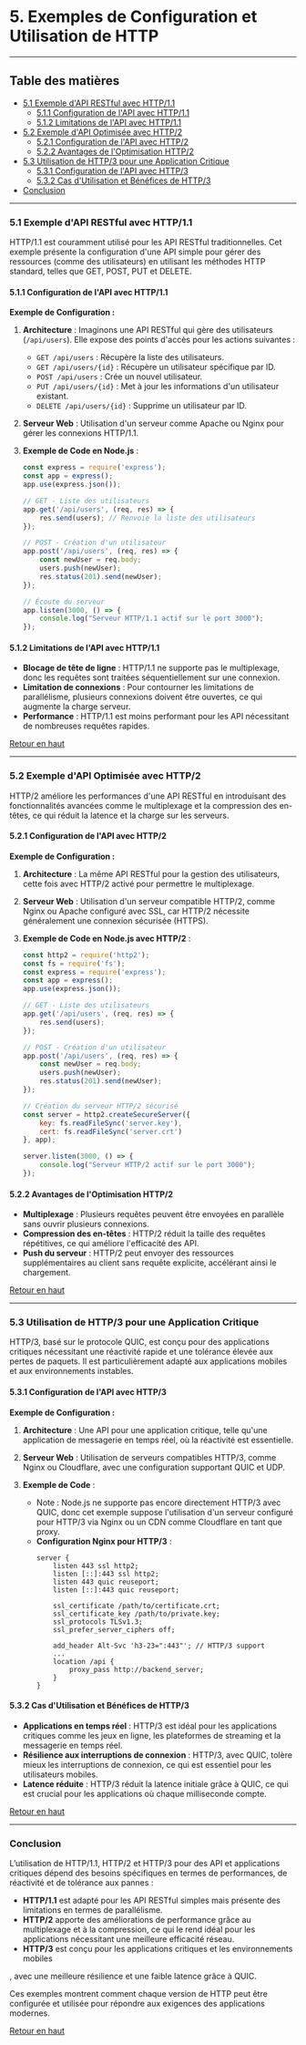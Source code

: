 # 5. Exemples de Configuration et Utilisation de HTTP

---

## Table des matières
- [5.1 Exemple d'API RESTful avec HTTP/1.1](#exemple-api-http1-1)
  - [5.1.1 Configuration de l'API avec HTTP/1.1](#config-api-http1-1)
  - [5.1.2 Limitations de l'API avec HTTP/1.1](#limitations-api-http1-1)
- [5.2 Exemple d'API Optimisée avec HTTP/2](#exemple-api-http2)
  - [5.2.1 Configuration de l'API avec HTTP/2](#config-api-http2)
  - [5.2.2 Avantages de l'Optimisation HTTP/2](#avantages-http2)
- [5.3 Utilisation de HTTP/3 pour une Application Critique](#exemple-http3)
  - [5.3.1 Configuration de l'API avec HTTP/3](#config-api-http3)
  - [5.3.2 Cas d'Utilisation et Bénéfices de HTTP/3](#cas-utilisation-http3)
- [Conclusion](#conclusion)

---

### <a name="exemple-api-http1-1">5.1 Exemple d'API RESTful avec HTTP/1.1</a>

HTTP/1.1 est couramment utilisé pour les API RESTful traditionnelles. Cet exemple présente la configuration d'une API simple pour gérer des ressources (comme des utilisateurs) en utilisant les méthodes HTTP standard, telles que GET, POST, PUT et DELETE.

#### <a name="config-api-http1-1">5.1.1 Configuration de l'API avec HTTP/1.1</a>

**Exemple de Configuration :**
1. **Architecture** : Imaginons une API RESTful qui gère des utilisateurs (`/api/users`). Elle expose des points d'accès pour les actions suivantes :
   - `GET /api/users` : Récupère la liste des utilisateurs.
   - `GET /api/users/{id}` : Récupère un utilisateur spécifique par ID.
   - `POST /api/users` : Crée un nouvel utilisateur.
   - `PUT /api/users/{id}` : Met à jour les informations d'un utilisateur existant.
   - `DELETE /api/users/{id}` : Supprime un utilisateur par ID.
   
2. **Serveur Web** : Utilisation d'un serveur comme Apache ou Nginx pour gérer les connexions HTTP/1.1.
   
3. **Exemple de Code en Node.js** :
   ```javascript
   const express = require('express');
   const app = express();
   app.use(express.json());

   // GET - Liste des utilisateurs
   app.get('/api/users', (req, res) => {
       res.send(users); // Renvoie la liste des utilisateurs
   });

   // POST - Création d'un utilisateur
   app.post('/api/users', (req, res) => {
       const newUser = req.body;
       users.push(newUser);
       res.status(201).send(newUser);
   });

   // Écoute du serveur
   app.listen(3000, () => {
       console.log("Serveur HTTP/1.1 actif sur le port 3000");
   });
   ```

#### <a name="limitations-api-http1-1">5.1.2 Limitations de l'API avec HTTP/1.1</a>

- **Blocage de tête de ligne** : HTTP/1.1 ne supporte pas le multiplexage, donc les requêtes sont traitées séquentiellement sur une connexion.
- **Limitation de connexions** : Pour contourner les limitations de parallélisme, plusieurs connexions doivent être ouvertes, ce qui augmente la charge serveur.
- **Performance** : HTTP/1.1 est moins performant pour les API nécessitant de nombreuses requêtes rapides.

[Retour en haut](#)

---

### <a name="exemple-api-http2">5.2 Exemple d'API Optimisée avec HTTP/2</a>

HTTP/2 améliore les performances d'une API RESTful en introduisant des fonctionnalités avancées comme le multiplexage et la compression des en-têtes, ce qui réduit la latence et la charge sur les serveurs.

#### <a name="config-api-http2">5.2.1 Configuration de l'API avec HTTP/2</a>

**Exemple de Configuration :**
1. **Architecture** : La même API RESTful pour la gestion des utilisateurs, cette fois avec HTTP/2 activé pour permettre le multiplexage.
   
2. **Serveur Web** : Utilisation d'un serveur compatible HTTP/2, comme Nginx ou Apache configuré avec SSL, car HTTP/2 nécessite généralement une connexion sécurisée (HTTPS).
   
3. **Exemple de Code en Node.js avec HTTP/2** :
   ```javascript
   const http2 = require('http2');
   const fs = require('fs');
   const express = require('express');
   const app = express();
   app.use(express.json());

   // GET - Liste des utilisateurs
   app.get('/api/users', (req, res) => {
       res.send(users);
   });

   // POST - Création d'un utilisateur
   app.post('/api/users', (req, res) => {
       const newUser = req.body;
       users.push(newUser);
       res.status(201).send(newUser);
   });

   // Création du serveur HTTP/2 sécurisé
   const server = http2.createSecureServer({
       key: fs.readFileSync('server.key'),
       cert: fs.readFileSync('server.crt')
   }, app);

   server.listen(3000, () => {
       console.log("Serveur HTTP/2 actif sur le port 3000");
   });
   ```

#### <a name="avantages-http2">5.2.2 Avantages de l'Optimisation HTTP/2</a>

- **Multiplexage** : Plusieurs requêtes peuvent être envoyées en parallèle sans ouvrir plusieurs connexions.
- **Compression des en-têtes** : HTTP/2 réduit la taille des requêtes répétitives, ce qui améliore l'efficacité des API.
- **Push du serveur** : HTTP/2 peut envoyer des ressources supplémentaires au client sans requête explicite, accélérant ainsi le chargement.

[Retour en haut](#)

---

### <a name="exemple-http3">5.3 Utilisation de HTTP/3 pour une Application Critique</a>

HTTP/3, basé sur le protocole QUIC, est conçu pour des applications critiques nécessitant une réactivité rapide et une tolérance élevée aux pertes de paquets. Il est particulièrement adapté aux applications mobiles et aux environnements instables.

#### <a name="config-api-http3">5.3.1 Configuration de l'API avec HTTP/3</a>

**Exemple de Configuration :**
1. **Architecture** : Une API pour une application critique, telle qu'une application de messagerie en temps réel, où la réactivité est essentielle.
   
2. **Serveur Web** : Utilisation de serveurs compatibles HTTP/3, comme Nginx ou Cloudflare, avec une configuration supportant QUIC et UDP.
   
3. **Exemple de Code** :
   - Note : Node.js ne supporte pas encore directement HTTP/3 avec QUIC, donc cet exemple suppose l'utilisation d'un serveur configuré pour HTTP/3 via Nginx ou un CDN comme Cloudflare en tant que proxy.
   - **Configuration Nginx pour HTTP/3** :
     ```nginx
     server {
         listen 443 ssl http2;
         listen [::]:443 ssl http2;
         listen 443 quic reuseport;
         listen [::]:443 quic reuseport;

         ssl_certificate /path/to/certificate.crt;
         ssl_certificate_key /path/to/private.key;
         ssl_protocols TLSv1.3;
         ssl_prefer_server_ciphers off;

         add_header Alt-Svc 'h3-23=":443"'; // HTTP/3 support
         ...
         location /api {
             proxy_pass http://backend_server;
         }
     }
     ```

#### <a name="cas-utilisation-http3">5.3.2 Cas d'Utilisation et Bénéfices de HTTP/3</a>

- **Applications en temps réel** : HTTP/3 est idéal pour les applications critiques comme les jeux en ligne, les plateformes de streaming et la messagerie en temps réel.
- **Résilience aux interruptions de connexion** : HTTP/3, avec QUIC, tolère mieux les interruptions de connexion, ce qui est essentiel pour les utilisateurs mobiles.
- **Latence réduite** : HTTP/3 réduit la latence initiale grâce à QUIC, ce qui est crucial pour les applications où chaque milliseconde compte.

[Retour en haut](#)

---

### <a name="conclusion">Conclusion</a>

L’utilisation de HTTP/1.1, HTTP/2 et HTTP/3 pour des API et applications critiques dépend des besoins spécifiques en termes de performances, de réactivité et de tolérance aux pannes :

- **HTTP/1.1** est adapté pour les API RESTful simples mais présente des limitations en termes de parallélisme.
- **HTTP/2** apporte des améliorations de performance grâce au multiplexage et à la compression, ce qui le rend idéal pour les applications nécessitant une meilleure efficacité réseau.
- **HTTP/3** est conçu pour les applications critiques et les environnements mobiles

, avec une meilleure résilience et une faible latence grâce à QUIC.

Ces exemples montrent comment chaque version de HTTP peut être configurée et utilisée pour répondre aux exigences des applications modernes.

[Retour en haut](#)
